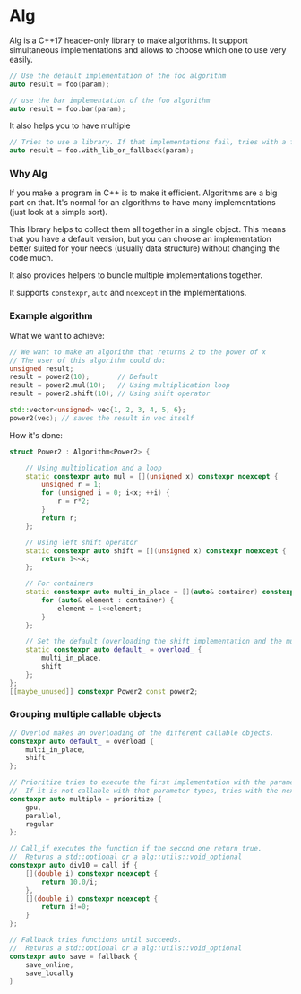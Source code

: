 # Alg
Alg is a C++17 header-only library to make algorithms. It support simultaneous implementations and allows to choose which one to use very easily.
```cpp
// Use the default implementation of the foo algorithm
auto result = foo(param);

// use the bar implementation of the foo algorithm
auto result = foo.bar(param);
```
It also helps you to have multiple

```cpp
// Tries to use a library. If that implementations fail, tries with a fallback.
auto result = foo.with_lib_or_fallback(param);
```

### Why Alg
If you make a program in C++ is to make it efficient. Algorithms are a big part on that. It's normal for an algorithms to have many implementations (just look at a simple sort).

This library helps to collect them all together in a single object. This means that you have a default version, but you can choose an implementation better suited for your needs (usually data structure) without changing the code much.

It also provides helpers to bundle multiple implementations together.

It supports `constexpr`, `auto` and `noexcept` in the implementations.

### Example algorithm
What we want to achieve:
```cpp
// We want to make an algorithm that returns 2 to the power of x
// The user of this algorithm could do:
unsigned result;
result = power2(10);       // Default
result = power2.mul(10);   // Using multiplication loop
result = power2.shift(10); // Using shift operator

std::vector<unsigned> vec{1, 2, 3, 4, 5, 6};
power2(vec); // saves the result in vec itself
```
How it's done:
```cpp
struct Power2 : Algorithm<Power2> {

    // Using multiplication and a loop
    static constexpr auto mul = [](unsigned x) constexpr noexcept {
        unsigned r = 1;
        for (unsigned i = 0; i<x; ++i) {
            r = r*2;
        }
        return r;
    };

    // Using left shift operator
    static constexpr auto shift = [](unsigned x) constexpr noexcept {
        return 1<<x;
    };

    // For containers
    static constexpr auto multi_in_place = [](auto& container) constexpr noexcept {
        for (auto& element : container) {
            element = 1<<element;
        }
    };

    // Set the default (overloading the shift implementation and the multi_in_place)
    static constexpr auto default_ = overload_ {
        multi_in_place,
        shift
    };
};
[[maybe_unused]] constexpr Power2 const power2;
```

### Grouping multiple callable objects

```cpp
// Overlod makes an overloading of the different callable objects.
constexpr auto default_ = overload {
    multi_in_place,
    shift
};

// Prioritize tries to execute the first implementation with the parameters given.
//  If it is not callable with that parameter types, tries with the next one.
constexpr auto multiple = prioritize {
    gpu,
    parallel,
    regular
};

// Call_if executes the function if the second one return true.
//  Returns a std::optional or a alg::utils::void_optional
constexpr auto div10 = call_if {
    [](double i) constexpr noexcept {
        return 10.0/i;
    },
    [](double i) constexpr noexcept {
        return i!=0;
    }
};

// Fallback tries functions until succeeds.
//  Returns a std::optional or a alg::utils::void_optional
constexpr auto save = fallback {
    save_online,
    save_locally
}
```
